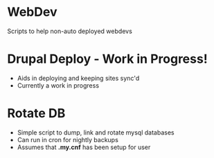 # WebDev
Scripts to help non-auto deployed webdevs

# Drupal Deploy - Work in Progress!
* Aids in deploying and keeping sites sync'd
* Currently a work in progress

# Rotate DB
* Simple script to dump, link and rotate mysql databases
* Can run in cron for nightly backups
* Assumes that **.my.cnf** has been setup for user